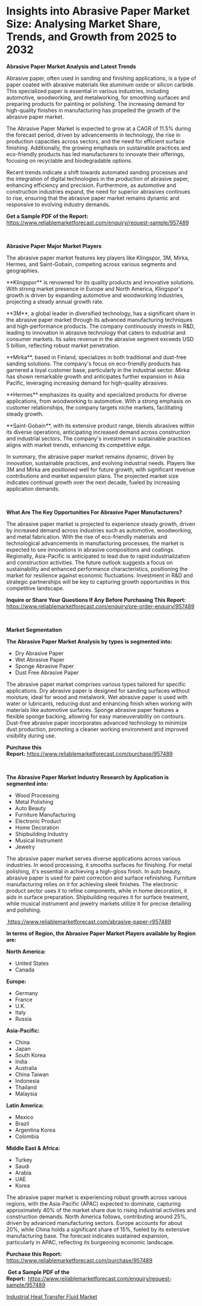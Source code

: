 <p><h1>Insights into Abrasive Paper Market Size: Analysing Market Share, Trends, and Growth from 2025 to 2032</h1></p><p><strong>Abrasive Paper Market Analysis and Latest Trends</strong></p>
<p><p>Abrasive paper, often used in sanding and finishing applications, is a type of paper coated with abrasive materials like aluminum oxide or silicon carbide. This specialized paper is essential in various industries, including automotive, woodworking, and metalworking, for smoothing surfaces and preparing products for painting or polishing. The increasing demand for high-quality finishes in manufacturing has propelled the growth of the abrasive paper market.</p><p>The Abrasive Paper Market is expected to grow at a CAGR of 11.5% during the forecast period, driven by advancements in technology, the rise in production capacities across sectors, and the need for efficient surface finishing. Additionally, the growing emphasis on sustainable practices and eco-friendly products has led manufacturers to innovate their offerings, focusing on recyclable and biodegradable options. </p><p>Recent trends indicate a shift towards automated sanding processes and the integration of digital technologies in the production of abrasive paper, enhancing efficiency and precision. Furthermore, as automotive and construction industries expand, the need for superior abrasives continues to rise, ensuring that the abrasive paper market remains dynamic and responsive to evolving industry demands.</p></p>
<p><strong>Get a Sample PDF of the Report:&nbsp;</strong> <a href="https://www.reliablemarketforecast.com/enquiry/request-sample/957489?utm_campaign=2949&utm_medium=2&utm_source=Github&utm_content=ia&utm_term=01042025&utm_id=abrasive-paper">https://www.reliablemarketforecast.com/enquiry/request-sample/957489</a></p>
<p>&nbsp;</p>
<p><strong>Abrasive Paper Major Market Players</strong></p>
<p><p>The abrasive paper market features key players like Klingspor, 3M, Mirka, Hermes, and Saint-Gobain, competing across various segments and geographies. </p><p>**Klingspor** is renowned for its quality products and innovative solutions. With strong market presence in Europe and North America, Klingspor's growth is driven by expanding automotive and woodworking industries, projecting a steady annual growth rate.</p><p>**3M**, a global leader in diversified technology, has a significant share in the abrasive paper market through its advanced manufacturing techniques and high-performance products. The company continuously invests in R&D, leading to innovation in abrasive technology that caters to industrial and consumer markets. Its sales revenue in the abrasive segment exceeds USD 5 billion, reflecting robust market penetration.</p><p>**Mirka**, based in Finland, specializes in both traditional and dust-free sanding solutions. The company's focus on eco-friendly products has garnered a loyal customer base, particularly in the industrial sector. Mirka has shown remarkable growth and anticipates further expansion in Asia Pacific, leveraging increasing demand for high-quality abrasives.</p><p>**Hermes** emphasizes its quality and specialized products for diverse applications, from woodworking to automotive. With a strong emphasis on customer relationships, the company targets niche markets, facilitating steady growth.</p><p>**Saint-Gobain**, with its extensive product range, blends abrasives within its diverse operations, anticipating increased demand across construction and industrial sectors. The company's investment in sustainable practices aligns with market trends, enhancing its competitive edge.</p><p>In summary, the abrasive paper market remains dynamic, driven by innovation, sustainable practices, and evolving industrial needs. Players like 3M and Mirka are positioned well for future growth, with significant revenue contributions and market expansion plans. The projected market size indicates continual growth over the next decade, fueled by increasing application demands.</p></p>
<p>&nbsp;</p>
<p><strong>What Are The Key Opportunities For Abrasive Paper Manufacturers?</strong></p>
<p><p>The abrasive paper market is projected to experience steady growth, driven by increased demand across industries such as automotive, woodworking, and metal fabrication. With the rise of eco-friendly materials and technological advancements in manufacturing processes, the market is expected to see innovations in abrasive compositions and coatings. Regionally, Asia-Pacific is anticipated to lead due to rapid industrialization and construction activities. The future outlook suggests a focus on sustainability and enhanced performance characteristics, positioning the market for resilience against economic fluctuations. Investment in R&D and strategic partnerships will be key to capturing growth opportunities in this competitive landscape.</p></p>
<p><strong>Inquire or Share Your Questions If Any Before Purchasing This Report:</strong> <a href="https://www.reliablemarketforecast.com/enquiry/pre-order-enquiry/957489?utm_campaign=2949&utm_medium=2&utm_source=Github&utm_content=ia&utm_term=01042025&utm_id=abrasive-paper">https://www.reliablemarketforecast.com/enquiry/pre-order-enquiry/957489</a></p>
<p>&nbsp;</p>
<p><strong>Market Segmentation</strong></p>
<p><strong>The Abrasive Paper Market Analysis by types is segmented into:</strong></p>
<p><ul><li>Dry Abrasive Paper</li><li>Wet Abrasive Paper</li><li>Sponge Abrasive Paper</li><li>Dust Free Abrasive Paper</li></ul></p>
<p><p>The abrasive paper market comprises various types tailored for specific applications. Dry abrasive paper is designed for sanding surfaces without moisture, ideal for wood and metalwork. Wet abrasive paper is used with water or lubricants, reducing dust and enhancing finish when working with materials like automotive surfaces. Sponge abrasive paper features a flexible sponge backing, allowing for easy maneuverability on contours. Dust-free abrasive paper incorporates advanced technology to minimize dust production, promoting a cleaner working environment and improved visibility during use.</p></p>
<p><strong>Purchase this Report:&nbsp;</strong><a href="https://www.reliablemarketforecast.com/purchase/957489?utm_campaign=2949&utm_medium=2&utm_source=Github&utm_content=ia&utm_term=01042025&utm_id=abrasive-paper">https://www.reliablemarketforecast.com/purchase/957489</a></p>
<p>&nbsp;</p>
<p><strong>The Abrasive Paper Market Industry Research by Application is segmented into:</strong></p>
<p><ul><li>Wood Processing</li><li>Metal Polishing</li><li>Auto Beauty</li><li>Furniture Manufacturing</li><li>Electronic Product</li><li>Home Decoration</li><li>Shipbuilding Industry</li><li>Musical Instrument</li><li>Jewelry</li></ul></p>
<p><p>The abrasive paper market serves diverse applications across various industries. In wood processing, it smooths surfaces for finishing. For metal polishing, it's essential in achieving a high-gloss finish. In auto beauty, abrasive paper is used for paint correction and surface refinishing. Furniture manufacturing relies on it for achieving sleek finishes. The electronic product sector uses it to refine components, while in home decoration, it aids in surface preparation. Shipbuilding requires it for surface treatment, while musical instrument and jewelry markets utilize it for precise detailing and polishing.</p></p>
<p><a href="https://www.reliablemarketforecast.com/abrasive-paper-r957489?utm_campaign=2949&utm_medium=2&utm_source=Github&utm_content=ia&utm_term=01042025&utm_id=abrasive-paper">&nbsp;https://www.reliablemarketforecast.com/abrasive-paper-r957489</a></p>
<p><strong>In terms of Region, the Abrasive Paper Market Players available by Region are:</strong></p>
<p>
    <p> <strong> North America: </strong>
        <ul>
            <li>United States</li>
            <li>Canada</li>
        </ul>
        </p> 
    <p> <strong> Europe: </strong>
        <ul>
            <li>Germany</li>
            <li>France</li>
            <li>U.K.</li>
            <li>Italy</li>
            <li>Russia</li>
        </ul>
        </p> 
    <p> <strong> Asia-Pacific: </strong>
        <ul>
            <li>China</li>
            <li>Japan</li>
            <li>South Korea</li>
            <li>India</li>
            <li>Australia</li>
            <li>China Taiwan</li>
            <li>Indonesia</li>
            <li>Thailand</li>
            <li>Malaysia</li>
        </ul>
        </p> 
    <p> <strong> Latin America: </strong>
        <ul>
            <li>Mexico</li>
            <li>Brazil</li>
            <li>Argentina Korea</li>
            <li>Colombia</li>
        </ul>
        </p> 
    <p> <strong> Middle East & Africa: </strong>
        <ul>
            <li>Turkey</li>
            <li>Saudi</li>
            <li>Arabia</li>
            <li>UAE</li>
            <li>Korea</li>
        </ul>
    </p>
    </p>
<p><p>The abrasive paper market is experiencing robust growth across various regions, with the Asia-Pacific (APAC) expected to dominate, capturing approximately 40% of the market share due to rising industrial activities and construction demands. North America follows, contributing around 25%, driven by advanced manufacturing sectors. Europe accounts for about 20%, while China holds a significant share of 15%, fueled by its extensive manufacturing base. The forecast indicates sustained expansion, particularly in APAC, reflecting its burgeoning economic landscape.</p></p>
<p><strong>Purchase this Report: </strong><a href="https://www.reliablemarketforecast.com/purchase/957489?utm_campaign=2949&utm_medium=2&utm_source=Github&utm_content=ia&utm_term=01042025&utm_id=abrasive-paper">https://www.reliablemarketforecast.com/purchase/957489</a></p>
<p>&nbsp;<strong>Get a Sample PDF of the Report:&nbsp;&nbsp;</strong><a href="https://www.reliablemarketforecast.com/enquiry/request-sample/957489?utm_campaign=2949&utm_medium=2&utm_source=Github&utm_content=ia&utm_term=01042025&utm_id=abrasive-paper">https://www.reliablemarketforecast.com/enquiry/request-sample/957489</a></p>
<p><strong></strong></p>
<p><p><a href="https://github.com/nafidurii/Market-Research-Report-List-1/blob/main/industrial-heat-transfer-fluid-market.md?utm_campaign=2949&utm_medium=2&utm_source=Github&utm_content=ia&utm_term=01042025&utm_id=abrasive-paper">Industrial Heat Transfer Fluid Market</a></p></p>
